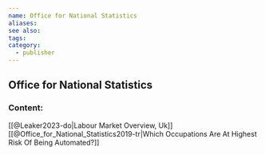 ```yaml
---
name: Office for National Statistics
aliases:
see also:
tags:
category:
  - publisher
---
```


## Office for National Statistics

### Content:
[[@Leaker2023-do|Labour Market Overview, Uk]]
[[@Office_for_National_Statistics2019-tr|Which Occupations Are At Highest Risk Of Being Automated?]]